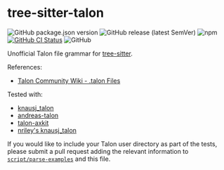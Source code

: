 # tree-sitter-talon

![GitHub package.json version](https://img.shields.io/github/package-json/v/wenkokke/tree-sitter-talon) ![GitHub release (latest SemVer)](https://img.shields.io/github/v/release/wenkokke/tree-sitter-talon) ![npm](https://img.shields.io/npm/v/tree-sitter-talon) [![GitHub CI Status](https://github.com/wenkokke/tree-sitter-talon/actions/workflows/ci.yml/badge.svg)](https://github.com/wenkokke/tree-sitter-talon/actions/workflows/ci.yml) ![GitHub](https://img.shields.io/github/license/wenkokke/tree-sitter-talon)

Unofficial Talon file grammar for [tree-sitter].

References:

- [Talon Community Wiki - .talon Files][talon-wiki]

Tested with:

- [knausj_talon]
- [andreas-talon]
- [talon-axkit]
- [nriley's knausj_talon]

If you would like to include your Talon user directory as part of the tests, please submit a pull request adding the relevant information to [`script/parse-examples`](script/parse-examples#L32-L37) and this file.

[tree-sitter]: https://github.com/tree-sitter/tree-sitter
[talon-wiki]: https://talon.wiki/unofficial_talon_docs/#talon-files
[knausj_talon]: https://github.com/knausj85/knausj_talon
[andreas-talon]: https://github.com/AndreasArvidsson/andreas-talon
[talon-axkit]: https://github.com/phillco/talon-axkit
[nriley's knausj_talon]: https://github.com/nriley/knausj_talon
